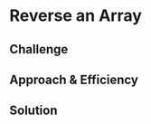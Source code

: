# Reverse an Array
<!-- Short summary or background information -->


## Challenge
<!-- Description of the challenge -->


## Approach & Efficiency
<!-- What approach did you take? Why? What is the Big O space/time for this approach? -->


## Solution
<!-- Embedded whiteboard image -->
